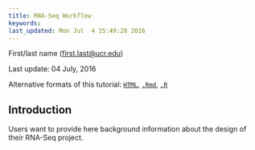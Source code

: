 ```yaml
---
title: RNA-Seq Workflow 
keywords: 
last_updated: Mon Jul  4 15:49:28 2016
---
```

First/last name (first.last@ucr.edu)

Last update: 04 July, 2016 

Alternative formats of this tutorial:
[`HTML`](https://htmlpreview.github.io/?https://raw.githubusercontent.com/tgirke/CSHL_RNAseq/gh-pages/_vignettes/06_RNAseq/systemPipeRNAseq.html),
[`.Rmd`](https://raw.githubusercontent.com/tgirke/CSHL_RNAseq/gh-pages/_vignettes/06_RNAseq/systemPipeRNAseq.Rmd),
[`.R`](https://raw.githubusercontent.com/tgirke/CSHL_RNAseq/gh-pages/_vignettes/06_RNAseq/systemPipeRNAseq.R)

## Introduction

Users want to provide here background information about the design of their RNA-Seq project.


